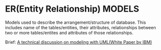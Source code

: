 # ER(Entity Relationship) MODELS

Models used to describe the arrangement/structure of database. This includes name of the tables/entities, their attributes, relationships between two or more tables/entites and attributes of those relationships.

Brief:
[A technical discussion on modeling with UML(White Paper by IBM)](http://www.uml.org.cn/UMLTools/pdf/ermodeling.pdf)
